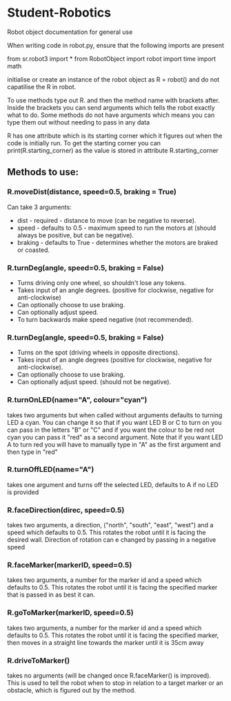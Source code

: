 # Student-Robotics

Robot object documentation for general use

When writing code in robot.py, ensure that the following imports are present 

from sr.robot3 import *
from RobotObject import robot
import time
import math

initialise or create an instance of the robot object as R = robot() and do not capatilise the R in robot. 

To use methods type out R. and then the method name with brackets after. Inside the brackets you can send arguments which tells the robot exactly what to do. Some methods do not have arguments which means you can type them out without needing to pass in any data 

R has one attribute which is its starting corner which it figures out when the code is initially run. To get the starting corner you can print(R.starting_corner) as the value is stored in attribute R.starting_corner


## Methods to use:

### R.moveDist(distance, speed=0.5, braking = True)
Can take 3 arguments:
- dist - required - distance to move (can be negative to reverse).
- speed - defaults to 0.5 - maximum speed to run the motors at (should always be positive, but can be negative).
- braking - defaults to True - determines whether the motors are braked or coasted.

### R.turnDeg(angle, speed=0.5, braking = False)
- Turns driving only one wheel, so shouldn't lose any tokens.
- Takes input of an angle degrees. (positive for clockwise, negative for anti-clockwise)
- Can optionally choose to use braking.
- Can optionally adjust speed.
- To turn backwards make speed negative (not recommended).

### R.turnDeg(angle, speed=0.5, braking = False)
- Turns on the spot (driving wheels in opposite directions).
- Takes input of an angle degrees (positive for clockwise, negative for anti-clockwise).
- Can optionally choose to use braking.
- Can optionally adjust speed. (should not be negative).

### R.turnOnLED(name="A", colour="cyan")

takes two arguments but when called without arguments defaults to turning LED a cyan. You can change it so that if you want LED B or C to turn on you can pass in the letters "B" or "C" and if you want the colour to be red not cyan you can pass it "red" as a second argument. Note that if you want LED A to turn red you will have to manually type in "A" as the first argument and then type in "red"

### R.turnOffLED(name="A")

takes one argument and turns off the selected LED, defaults to A if no LED is provided 

### R.faceDirection(direc, speed=0.5)

takes two arguments, a direction, ("north", "south", "east", "west") and a speed which defaults to 0.5. This rotates the robot until it is facing the desired wall. Direction of rotation can e changed by passing in a negative speed

### R.faceMarker(markerID, speed=0.5)

takes two arguments, a number for the marker id and a speed which defaults to 0.5. This rotates the robot until it is facing the specified marker that is passed in as best it can. 

### R.goToMarker(markerID, speed=0.5)

takes two arguments, a number for the marker id and a speed which defaults to 0.5. This rotates the robot until it is facing the specified marker, then moves in a straight line towards the marker until it is 35cm away 

### R.driveToMarker()

takes no arguments (will be changed once R.faceMarker() is improved). This is used to tell the robot when to stop in relation to a target marker or an obstacle, which is figured out by the method.
